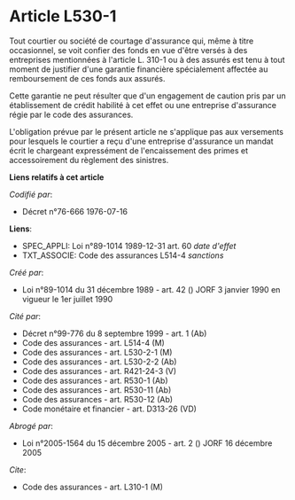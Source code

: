 # Article L530-1

Tout courtier ou société de courtage d'assurance qui, même à titre occasionnel, se voit confier des fonds en vue d'être
versés à des entreprises mentionnées à l'article L. 310-1 ou à des assurés est tenu à tout moment de justifier d'une garantie
financière spécialement affectée au remboursement de ces fonds aux assurés.

Cette garantie ne peut résulter que d'un engagement de caution pris par un établissement de crédit habilité à cet effet ou
une entreprise d'assurance régie par le code des assurances.

L'obligation prévue par le présent article ne s'applique pas aux versements pour lesquels le courtier a reçu d'une entreprise
d'assurance un mandat écrit le chargeant expressément de l'encaissement des primes et accessoirement du règlement des
sinistres.

**Liens relatifs à cet article**

_Codifié par_:

  - Décret n°76-666 1976-07-16

**Liens**:

  - SPEC_APPLI: Loi n°89-1014 1989-12-31 art. 60 *date d'effet*
  - TXT_ASSOCIE: Code des assurances L514-4 *sanctions*

_Créé par_:

  - Loi n°89-1014 du 31 décembre 1989 - art. 42 () JORF 3 janvier 1990 en vigueur le 1er juillet 1990

_Cité par_:

  - Décret n°99-776 du 8 septembre 1999 - art. 1 (Ab)
  - Code des assurances - art. L514-4 (M)
  - Code des assurances - art. L530-2-1 (M)
  - Code des assurances - art. L530-2-2 (Ab)
  - Code des assurances - art. R421-24-3 (V)
  - Code des assurances - art. R530-1 (Ab)
  - Code des assurances - art. R530-11 (Ab)
  - Code des assurances - art. R530-12 (Ab)
  - Code monétaire et financier - art. D313-26 (VD)

_Abrogé par_:

  - Loi n°2005-1564 du 15 décembre 2005 - art. 2 () JORF 16 décembre 2005

_Cite_:

  - Code des assurances - art. L310-1 (M)
